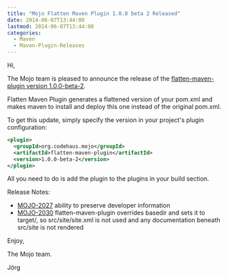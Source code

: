 ```yaml
---
title: "Mojo Flatten Maven Plugin 1.0.0 beta 2 Released"
date: 2014-06-07T13:44:00
lastmod: 2014-06-07T13:44:00
categories:
  - Maven
  - Maven-Plugin-Releases
---
```

Hi,

The Mojo team is pleased to announce the release of the 
[flatten-maven-plugin version 1.0.0-beta-2](http://mojo.codehaus.org/flatten-maven-plugin/).

Flatten Maven Plugin generates a flattened version of your pom.xml and makes maven to install
and deploy this one instead of the original pom.xml.

To get this update, simply specify the version in your project's plugin configuration:

```xml
<plugin>
  <groupId>org.codehaus.mojo</groupId>
  <artifactId>flatten-maven-plugin</artifactId>
  <version>1.0.0-beta-2</version>
</plugin>
```

<!-- more -->

All you need to do is add the plugin to the plugins in your build section.

Release Notes:

* [MOJO-2027](https://issues.apache.org/jira/browse/MOJO-2027) ability to preserve developer information
* [MOJO-2030](https://issues.apache.org/jira/browse/MOJO-2030) flatten-maven-plugin overrides basedir and sets it to target/, so src/site/site.xml is not used and any documentation beneath src/site is not rendered

Enjoy,

The Mojo team.

Jörg 
